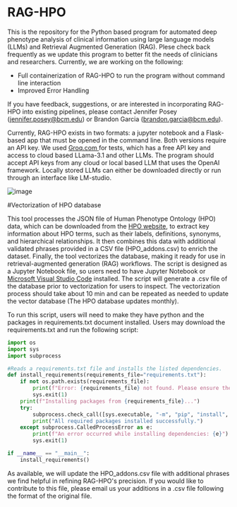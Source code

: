 # RAG-HPO
This is the repository for the Python based program for automated deep phenotype analysis of clinical information using large language models (LLMs) and Retrieval Augmented Generation (RAG). Plese check back frequently as we update this program to better fit the needs of clinicians and researchers. Currently, we are working on the following: 

- Full containerization of RAG-HPO to run the program without command line interaction
- Improved Error Handling

If you have feedback, suggestions, or are interested in incorporating RAG-HPO into existing pipelines, please contact Jennifer Posey (jennifer.posey@bcm.edu) or Brandon Garcia (brandon.garcia@bcm.edu).

Currently, RAG-HPO exists in two formats: a jupyter notebook and a Flask-based app that must be opened in the command line. Both versions require an API key. We used [Groq.com
](https://console.groq.com) for tests, which has a free API key and access to cloud based LLama-3.1 and other LLMs. The program should accept API keys from any cloud or local based LLM that uses the OpenAI framework. Locally stored LLMs can either be downloaded directly or run through an interface like LM-studio. 


 
![image](https://github.com/user-attachments/assets/5863d790-f887-428b-b63f-c001314143af)


#Vectorization of HPO database

This tool processes the JSON file of Human Phenotype Ontology (HPO) data, which can be downloaded from the [HPO website](https://hpo.jax.org/data/ontology), to extract key information about HPO terms, such as their labels, definitions, synonyms, and hierarchical relationships. It then combines this data with additional validated phrases provided in a CSV file (HPO_addons.csv) to enrich the dataset. Finally, the tool vectorizes the database, making it ready for use in retrieval-augmented generation (RAG) workflows. The script is designed as a Jupyter Notebook file, so users need to have Jupyter Notebook or [Microsoft Visual Studio Code](https://code.visualstudio.com/download) installed. The script will generate a .csv file of the database prior to vectorization for users to inspect. The vectorization process should take about 10 min and can be repeated as needed to update the vector database (The HPO database updates monthly).

To run this script, users will need to make they have python and the packages in requirements.txt document installed. Users may download the requirements.txt and run the following script:


```python
import os
import sys
import subprocess

#Reads a requirements.txt file and installs the listed dependencies.
def install_requirements(requirements_file="requirements.txt"):
    if not os.path.exists(requirements_file):
        print(f"Error: {requirements_file} not found. Please ensure the file exists.")
        sys.exit(1)
    print(f"Installing packages from {requirements_file}...")
    try:
        subprocess.check_call([sys.executable, "-m", "pip", "install", "-r", requirements_file])
        print("All required packages installed successfully.")
    except subprocess.CalledProcessError as e:
        print(f"An error occurred while installing dependencies: {e}")
        sys.exit(1)

if __name__ == "__main__":
    install_requirements()
```
As available, we will update the HPO_addons.csv file with additional phrases we find helpful in refining RAG-HPO's precision. If you would like to contribute to this file, please email us your additions in a .csv file following the format of the original file. 
